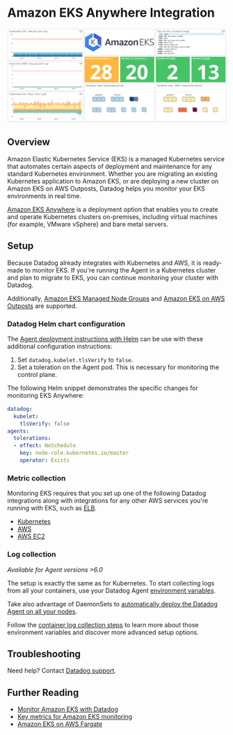 # Amazon EKS Anywhere Integration

![EKS Dashboard][1]

## Overview

Amazon Elastic Kubernetes Service (EKS) is a managed Kubernetes service that automates certain aspects of deployment and maintenance for any standard Kubernetes environment. Whether you are migrating an existing Kubernetes application to Amazon EKS, or are deploying a new cluster on Amazon EKS on AWS Outposts, Datadog helps you monitor your EKS environments in real time.

[Amazon EKS Anywhere][15] is a deployment option that enables you to create and operate Kubernetes clusters on-premises, including virtual machines (for example, VMware vSphere) and bare metal servers.

## Setup

Because Datadog already integrates with Kubernetes and AWS, it is ready-made to monitor EKS. If you're running the Agent in a Kubernetes cluster and plan to migrate to EKS, you can continue monitoring your cluster with Datadog. 

Additionally, [Amazon EKS Managed Node Groups][2] and [Amazon EKS on AWS Outposts][3] are supported.

### Datadog Helm chart configuration

The [Agent deployment instructions with Helm][16] can be use with these additional configuration instructions:

1. Set `datadog.kubelet.tlsVerify` to `false`.
2. Set a toleration on the Agent pod. This is necessary for monitoring the control plane.

The following Helm snippet demonstrates the specific changes for monitoring EKS Anywhere:

```yaml
datadog:
  kubelet:
    tlsVerify: false
agents:
  tolerations:
  - effect: NoSchedule
    key: node-role.kubernetes.io/master
    operator: Exists
```

### Metric collection

Monitoring EKS requires that you set up one of the following Datadog integrations along with integrations for any other AWS services you're running with EKS, such as [ELB][7].

- [Kubernetes][4]
- [AWS][5]
- [AWS EC2][6]

### Log collection

_Available for Agent versions >6.0_

The setup is exactly the same as for Kubernetes.
To start collecting logs from all your containers, use your Datadog Agent [environment variables][8].

Take also advantage of DaemonSets to [automatically deploy the Datadog Agent on all your nodes][9].

Follow the [container log collection steps][10] to learn more about those environment variables and discover more advanced setup options.

## Troubleshooting

Need help? Contact [Datadog support][11].

## Further Reading

- [Monitor Amazon EKS with Datadog][12]
- [Key metrics for Amazon EKS monitoring][13]
- [Amazon EKS on AWS Fargate][14]

[1]: https://raw.githubusercontent.com/DataDog/integrations-core/master/amazon_eks/images/amazon_eks_dashboard.png
[2]: https://docs.aws.amazon.com/eks/latest/userguide/managed-node-groups.html
[3]: https://docs.aws.amazon.com/eks/latest/userguide/eks-on-outposts.html
[4]: https://docs.datadoghq.com/integrations/kubernetes/
[5]: https://docs.datadoghq.com/integrations/amazon_web_services/
[6]: https://docs.datadoghq.com/integrations/amazon_ec2/
[7]: https://docs.datadoghq.com/integrations/amazon_elb/
[8]: https://docs.datadoghq.com/agent/basic_agent_usage/kubernetes/#log-collection-setup
[9]: https://docs.datadoghq.com/agent/basic_agent_usage/kubernetes/#container-installation
[10]: https://docs.datadoghq.com/logs/log_collection/docker/#option-2-container-installation
[11]: https://docs.datadoghq.com/help/
[12]: https://www.datadoghq.com/blog/announcing-eks
[13]: https://www.datadoghq.com/blog/eks-cluster-metrics
[14]: https://docs.datadoghq.com/integrations/amazon_eks_fargate/
[15]: https://aws.amazon.com/eks/eks-anywhere/
[16]: https://docs.datadoghq.com/agent/kubernetes/?tab=helm#installation
